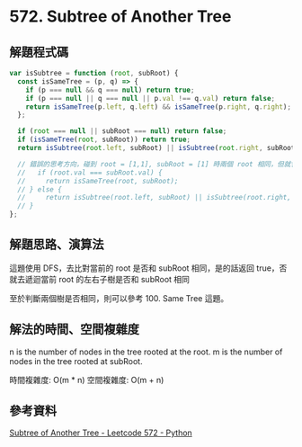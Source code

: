 # 572. Subtree of Another Tree

## 解題程式碼

```javascript
var isSubtree = function (root, subRoot) {
  const isSameTree = (p, q) => {
    if (p === null && q === null) return true;
    if (p === null || q === null || p.val !== q.val) return false;
    return isSameTree(p.left, q.left) && isSameTree(p.right, q.right);
  };

  if (root === null || subRoot === null) return false;
  if (isSameTree(root, subRoot)) return true;
  return isSubtree(root.left, subRoot) || isSubtree(root.right, subRoot);

  // 錯誤的思考方向，碰到 root = [1,1], subRoot = [1] 時兩個 root 相同，但就會比較這兩 tree 進而直接回傳 false，而不進到 root 的左子樹
  //   if (root.val === subRoot.val) {
  //     return isSameTree(root, subRoot);
  // } else {
  //     return isSubtree(root.left, subRoot) || isSubtree(root.right, subRoot);
  // }
};
```

## 解題思路、演算法

這題使用 DFS，去比對當前的 root 是否和 subRoot 相同，是的話返回 true，否就去遞迴當前 root 的左右子樹是否和 subRoot 相同

至於判斷兩個樹是否相同，則可以參考 100. Same Tree 這題。

## 解法的時間、空間複雜度

n is the number of nodes in the tree rooted at the root.
m is the number of nodes in the tree rooted at subRoot.

時間複雜度: O(m \* n)
空間複雜度: O(m + n)

## 參考資料

[Subtree of Another Tree - Leetcode 572 - Python](https://youtu.be/E36O5SWp-LE)
